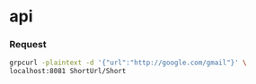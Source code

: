 # api

### Request

```bash
grpcurl -plaintext -d '{"url":"http://google.com/gmail"}' \
localhost:8081 ShortUrl/Short
```